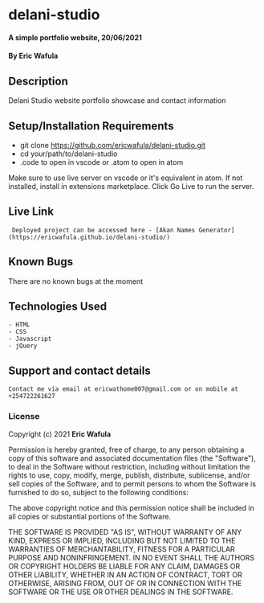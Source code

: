 # delani-studio
#### A simple portfolio website, 20/06/2021
#### By **Eric Wafula**
## Description
Delani Studio website portfolio showcase and contact information 
## Setup/Installation Requirements
* git clone https://github.com/ericwafula/delani-studio.git
* cd your/path/to/delani-studio
* .code to open in vscode or .atom to open in atom

Make sure to use live server on vscode or it's equivalent in atom. If not installed, install in extensions marketplace. Click Go Live to run the server.

## Live Link
     Deployed project can be accessed here - [Akan Names Generator](https://ericwafula.github.io/delani-studio/)

## Known Bugs
There are no known bugs at the moment
## Technologies Used
    - HTML
    - CSS
    - Javascript
    - jQuery
## Support and contact details
    Contact me via email at ericwathome007@gmail.com or on mobile at +254722261627
### License
Copyright (c) 2021 **Eric Wafula**

Permission is hereby granted, free of charge, to any person obtaining a copy of this software and associated documentation files (the "Software"), to deal in the Software without restriction, including without limitation the rights to use, copy, modify, merge, publish, distribute, sublicense, and/or sell copies of the Software, and to permit persons to whom the Software is furnished to do so, subject to the following conditions:

The above copyright notice and this permission notice shall be included in all copies or substantial portions of the Software.

THE SOFTWARE IS PROVIDED "AS IS", WITHOUT WARRANTY OF ANY KIND, EXPRESS OR IMPLIED, INCLUDING BUT NOT LIMITED TO THE WARRANTIES OF MERCHANTABILITY, FITNESS FOR A PARTICULAR PURPOSE AND NONINFRINGEMENT. IN NO EVENT SHALL THE AUTHORS OR COPYRIGHT HOLDERS BE LIABLE FOR ANY CLAIM, DAMAGES OR OTHER LIABILITY, WHETHER IN AN ACTION OF CONTRACT, TORT OR OTHERWISE, ARISING FROM, OUT OF OR IN CONNECTION WITH THE SOFTWARE OR THE USE OR OTHER DEALINGS IN THE SOFTWARE.

